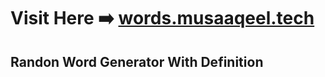 # Visit Here ➡️  [words.musaaqeel.tech](https://words.musaaqeel.tech)

## Randon Word Generator With Definition
